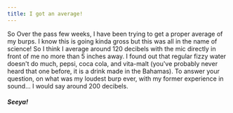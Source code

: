 ```yaml
---
title: I got an average!
---
```


So Over the pass few weeks, I have been trying to get a proper average of my burps. I know this is going kinda gross but this was all in the name of science! So I think I average around 120 decibels with the mic directly in front of me no more than 5 inches away. I found out that regular fizzy water doesn't do much, pepsi, coca cola, and vita-malt (you've probably never heard that one before, it is a drink made in the Bahamas). To answer your question, on what was my loudest burp ever, with my former experience in sound... I would say around 200 decibels.  

##### Seeya!
